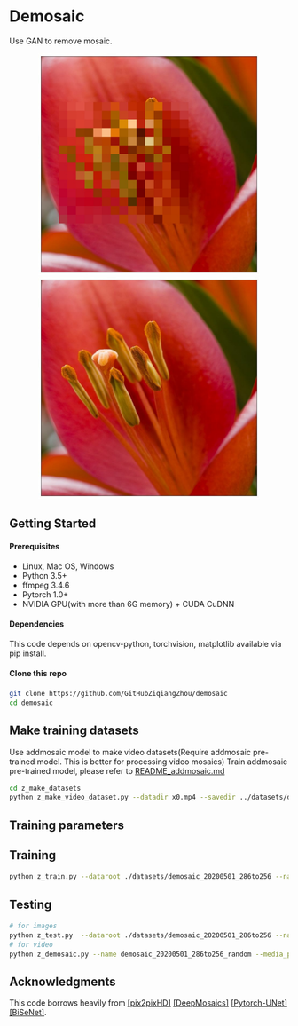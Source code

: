 # Demosaic
Use GAN to remove mosaic.
<div align="center">
  <img src='./imgs/f_mosaic.jpg' width='400'/>
  <img src='./imgs/f_demosaic.jpg' width='400'/>
</div>

## Getting Started
#### Prerequisites
  - Linux, Mac OS, Windows
  - Python 3.5+
  - ffmpeg 3.4.6
  - Pytorch 1.0+
  - NVIDIA GPU(with more than 6G memory) + CUDA CuDNN<br>
#### Dependencies
This code depends on opencv-python, torchvision, matplotlib available via pip install.
#### Clone this repo
```bash
git clone https://github.com/GitHubZiqiangZhou/demosaic
cd demosaic
```
## Make training datasets
Use addmosaic model to make video datasets(Require addmosaic pre-trained model. This is better for processing video mosaics)
Train addmosaic pre-trained model, please refer to [README_addmosaic.md](./README_addmosaic.md)

```bash
cd z_make_datasets
python z_make_video_dataset.py --datadir x0.mp4 --savedir ../datasets/demosaic
```
## Training parameters

## Training
```bash
python z_train.py --dataroot ./datasets/demosaic_20200501_286to256 --name demosaic_20200501_286to256_random --loadSize 286 --fineSize 256 --resize_or_crop crop --label_nc 0 --no_instance --niter 100 --niter_decay 100 --tf_log --gpu_ids 1 --continue_train
```
## Testing
```bash
# for images
python z_test.py  --dataroot ./datasets/demosaic_20200501_286to256 --name demosaic_20200501_286to256_random --loadSize 256 --fineSize 256 --label_nc 0 --no_instance --gpu_ids 0
# for video
python z_demosaic.py --name demosaic_20200501_286to256_random --media_path x.mp4
```
## Acknowledgments
This code borrows heavily from [[pix2pixHD]](https://github.com/NVIDIA/pix2pixHD) [[DeepMosaics]](https://github.com/HypoX64/DeepMosaics.git) [[Pytorch-UNet]](https://github.com/milesial/Pytorch-UNet) [[BiSeNet]](https://github.com/ooooverflow/BiSeNet).

